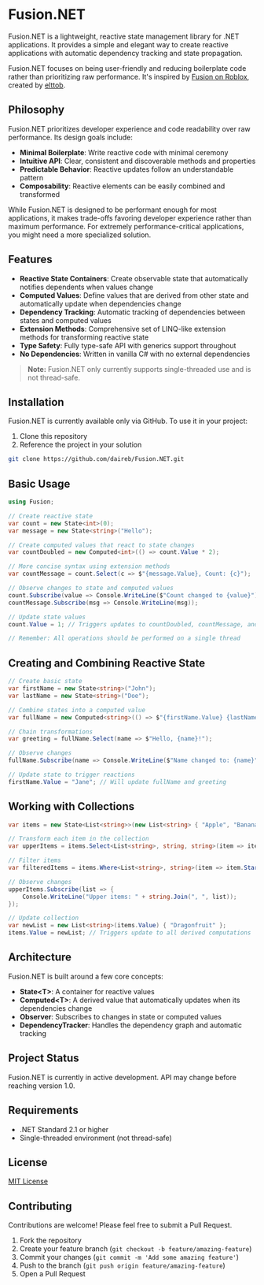 # Fusion.NET

Fusion.NET is a lightweight, reactive state management library for .NET applications. It provides a simple and elegant way to create reactive applications with automatic dependency tracking and state propagation.

Fusion.NET focuses on being user-friendly and reducing boilerplate code rather than prioritizing raw performance. It's inspired by [Fusion on Roblox](https://elttob.uk/Fusion/), created by [elttob](https://github.com/Elttob).

## Philosophy

Fusion.NET prioritizes developer experience and code readability over raw performance. Its design goals include:

- **Minimal Boilerplate**: Write reactive code with minimal ceremony
- **Intuitive API**: Clear, consistent and discoverable methods and properties
- **Predictable Behavior**: Reactive updates follow an understandable pattern
- **Composability**: Reactive elements can be easily combined and transformed

While Fusion.NET is designed to be performant enough for most applications, it makes trade-offs favoring developer experience rather than maximum performance. For extremely performance-critical applications, you might need a more specialized solution.

## Features

- **Reactive State Containers**: Create observable state that automatically notifies dependents when values change
- **Computed Values**: Define values that are derived from other state and automatically update when dependencies change
- **Dependency Tracking**: Automatic tracking of dependencies between states and computed values
- **Extension Methods**: Comprehensive set of LINQ-like extension methods for transforming reactive state
- **Type Safety**: Fully type-safe API with generics support throughout
- **No Dependencies**: Written in vanilla C# with no external dependencies

> **Note:** Fusion.NET only currently supports single-threaded use and is not thread-safe.

## Installation

Fusion.NET is currently available only via GitHub. To use it in your project:

1. Clone this repository
2. Reference the project in your solution

```bash
git clone https://github.com/daireb/Fusion.NET.git
```

## Basic Usage

```csharp
using Fusion;

// Create reactive state
var count = new State<int>(0);
var message = new State<string>("Hello");

// Create computed values that react to state changes
var countDoubled = new Computed<int>(() => count.Value * 2);

// More concise syntax using extension methods
var countMessage = count.Select(c => $"{message.Value}, Count: {c}");

// Observe changes to state and computed values
count.Subscribe(value => Console.WriteLine($"Count changed to {value}"));
countMessage.Subscribe(msg => Console.WriteLine(msg));

// Update state values
count.Value = 1; // Triggers updates to countDoubled, countMessage, and observers

// Remember: All operations should be performed on a single thread
```

## Creating and Combining Reactive State

```csharp
// Create basic state
var firstName = new State<string>("John");
var lastName = new State<string>("Doe");

// Combine states into a computed value
var fullName = new Computed<string>(() => $"{firstName.Value} {lastName.Value}");

// Chain transformations
var greeting = fullName.Select(name => $"Hello, {name}!");

// Observe changes
fullName.Subscribe(name => Console.WriteLine($"Name changed to: {name}"));

// Update state to trigger reactions
firstName.Value = "Jane"; // Will update fullName and greeting
```

## Working with Collections

```csharp
var items = new State<List<string>>(new List<string> { "Apple", "Banana", "Cherry" });

// Transform each item in the collection
var upperItems = items.Select<List<string>, string, string>(item => item.ToUpper());

// Filter items
var filteredItems = items.Where<List<string>, string>(item => item.StartsWith("A"));

// Observe changes
upperItems.Subscribe(list => {
    Console.WriteLine("Upper items: " + string.Join(", ", list));
});

// Update collection
var newList = new List<string>(items.Value) { "Dragonfruit" };
items.Value = newList; // Triggers update to all derived computations
```

## Architecture

Fusion.NET is built around a few core concepts:

- **State\<T>**: A container for reactive values
- **Computed\<T>**: A derived value that automatically updates when its dependencies change
- **Observer**: Subscribes to changes in state or computed values
- **DependencyTracker**: Handles the dependency graph and automatic tracking

## Project Status

Fusion.NET is currently in active development. API may change before reaching version 1.0.

## Requirements

- .NET Standard 2.1 or higher
- Single-threaded environment (not thread-safe)

## License

[MIT License](LICENSE)

## Contributing

Contributions are welcome! Please feel free to submit a Pull Request.

1. Fork the repository
2. Create your feature branch (`git checkout -b feature/amazing-feature`)
3. Commit your changes (`git commit -m 'Add some amazing feature'`)
4. Push to the branch (`git push origin feature/amazing-feature`)
5. Open a Pull Request